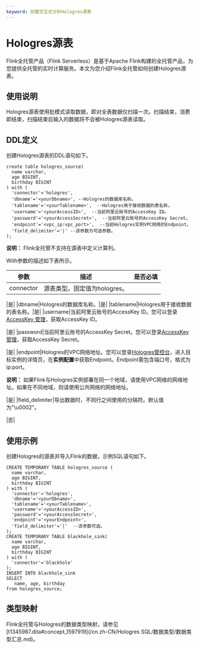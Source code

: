 ```yaml
---
keyword: 创建交互式分析Hologres源表
---
```


# Hologres源表

Flink全托管产品（Flink Serverless）是基于Apache Flink构建的全托管产品，为您提供全托管的实时计算服务。本文为您介绍Flink全托管如何创建Hologres源表。

## 使用说明

Hologres源表使用批模式读取数据，即对全表数据仅扫描一次。扫描结束，消费即结束，扫描结束后输入的数据将不会被Hologres源表读取。

## DDL定义

创建Hologres源表的DDL语句如下。

```
create table hologres_source(
  name varchar,
  age BIGINT,
  birthday BIGINT
) with (
  'connector'='hologres',
  'dbname'='<yourDbname>', --Hologres的数据库名称。
  'tablename'='<yourTablename>',  --Hologres用于接收数据的表名称。
  'username'='<yourAccessID>',  --当前阿里云账号的AccessKey ID。
  'password'='<yourAccessSecret>',  --当前阿里云账号的AccessKey Secret。
  'endpoint'='<vpc_ip:vpc_port>',  --当前Hologres实例VPC网络的Endpoint。
  'field_delimiter'='|' --该参数为可选参数。
);
```

**说明：** Flink全托管不支持在源表中定义计算列。

With参数的描述如下表所示。

|参数|描述|是否必填|
|--|--|----|
|connector|源表类型。固定值为hologres。

|是|
|dbname|Hologres的数据库名称。|是|
|tablename|Hologres用于接收数据的表名称。|是|
|username|当前阿里云账号的AccessKey ID。您可以登录[AccessKey 管理](https://ram.console.aliyun.com/manage/ak?spm=5176.2020520207.nav-right.dak.538b4c12VYbuIb)，获取AccessKey ID。

|是|
|password|当前阿里云账号的AccessKey Secret。您可以登录[AccessKey 管理](https://ram.console.aliyun.com/manage/ak?spm=5176.2020520207.nav-right.dak.538b4c12VYbuIb)，获取AccessKey Secret。

|是|
|endpoint|Hologres的VPC网络地址。您可以登录[Hologres管控台](https://hologram.console.aliyun.com/#/instance)，进入目标实例的详情页，在**实例配置**中获取Endpoint。Endpoint需包含端口号，格式为ip:port。

**说明：** 如果Flink与Hologres实例部署在同一个地域，请使用VPC网络的网络地址。如果在不同地域，则请使用公共网络的网络地址。

|是|
|field\_delimiter|导出数据时，不同行之间使用的分隔符。默认值为"\\u0002"。

|否|

## 使用示例

创建Hologres的源表并导入Flink的数据，示例SQL语句如下。

```
CREATE TEMPORARY TABLE hologres_source (
  name varchar, 
  age BIGINT,
  birthday BIGINT
) with (
  'connector'='hologres',
  'dbname'='<yourDbname>',
  'tablename'='<yourTablename>',
  'username'='<yourAccessID>',
  'password'='<yourAccessSecret>',
  'endpoint'='<yourEndpoint>',
  'field_delimiter'='|'  --该参数可选。
);
CREATE TEMPORARY TABLE blackhole_sink(
  name varchar,
  age BIGINT,
  birthday BIGINT 
) with (
  'connector'='blackhole'
);
INSERT INTO blackhole_sink
SELECT 
   name, age, birthday
from hologres_source;
```

## 类型映射

Flink全托管与Hologres的数据类型映射，请参见[t1345987.dita\#concept\_1597919](/cn.zh-CN/Hologres SQL/数据类型/数据类型汇总.md)。

